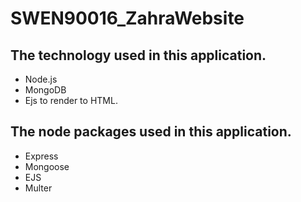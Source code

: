 # SWEN90016_ZahraWebsite

## The technology used in this application.

- Node.js
- MongoDB
- Ejs to render to HTML.



## The node packages used in this application.

- Express
- Mongoose
- EJS
- Multer